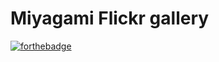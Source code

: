 # **Miyagami Flickr gallery**
[![forthebadge](https://forthebadge.com/images/badges/built-with-love.svg)](https://forthebadge.com)